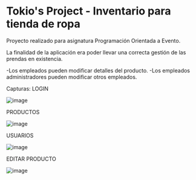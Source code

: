 
# Tokio's Project - Inventario para tienda de ropa

Proyecto realizado para asignatura Programación Orientada a Evento.

La finalidad de la aplicación era poder llevar una correcta gestión de las prendas en existencia.

-Los empleados pueden modificar detalles del producto.
-Los empleados administradores pueden modificar otros empleados.

Capturas:
LOGIN

![image](https://user-images.githubusercontent.com/82174150/215224869-08a8df41-d0ef-4384-a4fc-e6acc0dfabaa.png)


PRODUCTOS

![image](https://user-images.githubusercontent.com/82174150/215224950-d5cc4bbf-cdac-4153-aaa8-7bd05c4fec64.png)


USUARIOS

![image](https://user-images.githubusercontent.com/82174150/215224992-28fe85d0-0356-4251-8b28-9665f22a8915.png)


EDITAR PRODUCTO

![image](https://user-images.githubusercontent.com/82174150/215225316-66cce4a7-d4f2-48a4-8d62-1a125f216ac0.png)
